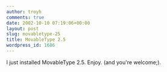 ```yaml
---
author: troyh
comments: true
date: 2002-10-10 07:19:06+00:00
layout: post
slug: movabletype-25
title: MovableType 2.5
wordpress_id: 1686
---
```


I just installed MovableType 2.5. Enjoy. (and you're welcome;).
